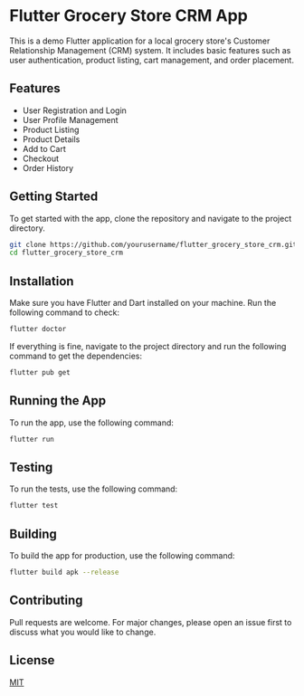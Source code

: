 # Flutter Grocery Store CRM App

This is a demo Flutter application for a local grocery store's Customer Relationship Management (CRM) system. It includes basic features such as user authentication, product listing, cart management, and order placement.

## Features

- User Registration and Login
- User Profile Management
- Product Listing
- Product Details
- Add to Cart
- Checkout
- Order History

## Getting Started

To get started with the app, clone the repository and navigate to the project directory.

```bash
git clone https://github.com/yourusername/flutter_grocery_store_crm.git
cd flutter_grocery_store_crm
```

## Installation

Make sure you have Flutter and Dart installed on your machine. Run the following command to check:

```bash
flutter doctor
```

If everything is fine, navigate to the project directory and run the following command to get the dependencies:

```bash
flutter pub get
```

## Running the App

To run the app, use the following command:

```bash
flutter run
```

## Testing

To run the tests, use the following command:

```bash
flutter test
```

## Building

To build the app for production, use the following command:

```bash
flutter build apk --release
```

## Contributing

Pull requests are welcome. For major changes, please open an issue first to discuss what you would like to change.

## License

[MIT](https://choosealicense.com/licenses/mit/)
